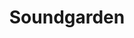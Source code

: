 ---
title: "Soundgarden"
summary: "Soundgarden was an American rock band formed in Seattle, Washington, in 1984 by singer and drummer Chris Cornell, lead guitarist Kim Thayil , and bassist Hiro Yamamoto. Cornell switched to rhythm guitar in 1985, replaced on drums initially by Scott Sundquist, and later by Matt Cameron in 1986. Yamamoto left in 1990 and was replaced initially by Jason Everman and shortly thereafter by Ben Shepherd. The band dissolved in 1997 and re-formed in 2010. Following Cornell's death in 2017 and a year of uncertainty regarding the band's future, Thayil declared in October 2018 that Soundgarden had disbanded once again, though they did reunite in January 2019 for a one-off concert in tribute to Cornell.The band helped to popularize grunge music, a style of alternative rock that developed in the American Pacific Northwest in the mid-1980s, alongside such Seattle contemporaries as Alice in Chains, Pearl Jam, and Nirvana. They were the first of a number of grunge bands to sign to the Seattle-based record label Sub Pop, through which they released EPs in both 1987 and 1988. California-based independent label SST Records released Soundgarden's debut album, Ultramega OK, which, although it did not sell well nationally, garnered critical acclaim and was nominated for a Grammy award in 1990. Their second album, Louder Than Love, was recorded independently, but, after they signed with A&M Records in 1989 , the album became their major-label debut. While Ultramega OK had failed to chart and Louder Than Love peaked at number 108 on the Billboard 200 album chart, the band's third album, Badmotorfinger, buoyed by the success of the singles \"Jesus Christ Pose\", \"Outshined\", and \"Rusty Cage\", reached number 39 on the Billboard 200 and has been certified double-platinum by the RIAA.
Soundgarden achieved its biggest success with the 1994 album Superunknown, which debuted at number one on the Billboard 200 and yielded the Grammy Award-winning singles \"Spoonman\" and \"Black Hole Sun\". The band experimented with new sonic textures on their follow-up album Down on the Upside, which debuted at number 2 on the Billboard 200 in 1996 and spawned several hit singles of its own, including \"Burden in My Hand\" and \"Blow Up the Outside World\". In 1997, the band broke up due to internal strife over its creative direction and exhaustion from touring. After more than a decade of working on projects and other bands, they reunited in 2010, and Republic Records released their sixth and final studio album, King Animal, two years later.
As of 2019, Soundgarden had sold more than 14 million records in the United States, and an estimated 30 million worldwide. VH1 ranked Soundgarden at number 14 in their special 100 Greatest Artists of Hard Rock."
slug: "soundgarden"
image: "soundgarden.jpg"
apple_music_artist_url: "https://music.apple.com/gb/artist/soundgarden/133036"
wikipedia_url: "https://en.wikipedia.org/wiki/Soundgarden"
---